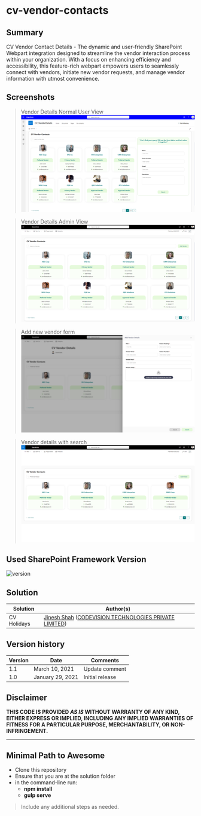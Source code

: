 # cv-vendor-contacts

## Summary

<!-- Short summary on functionality and used technologies. -->
CV Vendor Contact Details - The dynamic and user-friendly SharePoint Webpart integration designed to streamline the vendor interaction process within your organization. With a focus on enhancing efficiency and accessibility, this feature-rich webpart empowers users to seamlessly connect with vendors, initiate new vendor requests, and manage vendor information with utmost convenience.

<!-- [picture of the solution in action, if possible] -->
## Screenshots
> Vendor Details Normal User View
![Alt text](/src/assets/images/Screenshots/Vendor-Details-NormalUsers-View.png?raw=true "Vendor Details Normal User View")

> Vendor Details Admin View
![Alt text](/src/assets/images/Screenshots/Vendor-Details-Admin-View.png?raw=true "Vendor Details Admin View")

> Add new vendor form
![Alt text](/src/assets/images/Screenshots/Add-New-Vendor-Form.png?raw=true "Add New Vendor Form")

> Vendor details with search
![Alt text](/src/assets/images/Screenshots/Vendors-Search-Result.png?raw=true "Vendor details with search")



## Used SharePoint Framework Version

![version](https://img.shields.io/badge/version-1.13-green.svg)

<!-- ## Applies to

- [SharePoint Framework](https://aka.ms/spfx)
- [Microsoft 365 tenant](https://docs.microsoft.com/en-us/sharepoint/dev/spfx/set-up-your-developer-tenant)

> Get your own free development tenant by subscribing to [Microsoft 365 developer program](http://aka.ms/o365devprogram)

## Prerequisites

> Any special pre-requisites? -->

## Solution

| Solution    | Author(s)                                                                                                                     |
| ----------- | ----------------------------------------------------------------------------------------------------------------------------- |
| CV Holidays | [Jinesh Shah](https://in.linkedin.com/in/shahjinesh11) ([CODEVISION TECHNOLOGIES PRIVATE LIMITED](https://thecodevision.com)) |

## Version history

| Version | Date             | Comments        |
| ------- | ---------------- | --------------- |
| 1.1     | March 10, 2021   | Update comment  |
| 1.0     | January 29, 2021 | Initial release |

## Disclaimer

**THIS CODE IS PROVIDED _AS IS_ WITHOUT WARRANTY OF ANY KIND, EITHER EXPRESS OR IMPLIED, INCLUDING ANY IMPLIED WARRANTIES OF FITNESS FOR A PARTICULAR PURPOSE, MERCHANTABILITY, OR NON-INFRINGEMENT.**

---

## Minimal Path to Awesome

- Clone this repository
- Ensure that you are at the solution folder
- in the command-line run:
  - **npm install**
  - **gulp serve**

> Include any additional steps as needed.

<!-- ## Features

Description of the extension that expands upon high-level summary above.

This extension illustrates the following concepts:

- topic 1
- topic 2
- topic 3

> Notice that better pictures and documentation will increase the sample usage and the value you are providing for others. Thanks for your submissions advance.

> Share your web part with others through Microsoft 365 Patterns and Practices program to get visibility and exposure. More details on the community, open-source projects and other activities from http://aka.ms/m365pnp.

## References

- [Getting started with SharePoint Framework](https://docs.microsoft.com/en-us/sharepoint/dev/spfx/set-up-your-developer-tenant)
- [Building for Microsoft teams](https://docs.microsoft.com/en-us/sharepoint/dev/spfx/build-for-teams-overview)
- [Use Microsoft Graph in your solution](https://docs.microsoft.com/en-us/sharepoint/dev/spfx/web-parts/get-started/using-microsoft-graph-apis)
- [Publish SharePoint Framework applications to the Marketplace](https://docs.microsoft.com/en-us/sharepoint/dev/spfx/publish-to-marketplace-overview)
- [Microsoft 365 Patterns and Practices](https://aka.ms/m365pnp) - Guidance, tooling, samples and open-source controls for your Microsoft 365 development -->
